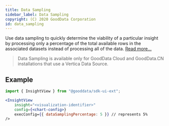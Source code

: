 ```yaml
---
title: Data Sampling
sidebar_label: Data Sampling
copyright: (C) 2020 GoodData Corporation
id: data_sampling
---
```


Use data sampling to quickly determine the viability of a particular insight by processing only a percentage of the total available rows in the associated datasets instead of processing all of the data. [Read more...](https://www.gooddata.com/developers/cloud-native/doc/1.7/analytics/ad/visualizations/configure-insight-props/#data-sampling)

> Data Sampling is available only for GoodData Cloud and GoodData.CN installations that use a Vertica Data Source.

## Example

```jsx
import { InsightView } from "@gooddata/sdk-ui-ext";

<InsightView
    insight="<visualization-identifier>"
    config={<chart-config>}
    execConfig={{ dataSamplingPercentage: 5 }} // represents 5%
/>
```
